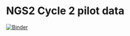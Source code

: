 # NGS2 Cycle 2 pilot data

[![Binder](https://mybinder.org/badge.svg)](https://mybinder.org/v2/gh/Dallinger/ngs2-cycle2-pilot-data/master)
